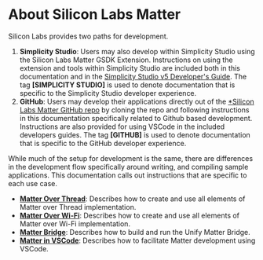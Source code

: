 # About Silicon Labs Matter

Silicon Labs provides two paths for development. 

1. **Simplicity Studio**: Users may also develop within Simplicity Studio using the Silicon Labs Matter GSDK Extension. Instructions on using the extension and tools within Simplicity Studio are included both in this documentation and in the [Simplicity Studio v5 Developer's Guide](https://docs.silabs.com/simplicity-studio-5-users-guide/latest/ss-5-users-guide-overview/). The tag **[SIMPLICITY STUDIO]** is used to denote documentation that is specific to the Simplicity Studio developer experience.
2. **GitHub**: Users may develop their applications directly out of the [*Silicon Labs Matter GitHub repo](https://github.com/SiliconLabs/matter) by cloning the repo and following instructions in this documentation specifically related to Github based development. Instructions are also provided for using VSCode in the included developers guides. The tag **[GITHUB]** is used to denote documentation that is specific to the GitHub developer experience.

While much of the setup for development is the same, there are differences in the development flow specifically around writing, and compiling sample applications. This documentation calls out instructions that are specific to each use case. 

- [**Matter Over Thread**](/matter/<docspace-docleaf-version>/matter-thread): Describes how to create and use all elements of Matter over Thread implementation.
- [**Matter Over Wi-Fi**](/matter/<docspace-docleaf-version>/matter-wifi): Describes how to create and use all elements of Matter over Wi-Fi implementation.
- [**Matter Bridge**](/matter/<docspace-docleaf-version>/matter-bridge): Describes how to build and run the Unify Matter Bridge.
- [**Matter in VSCode**](/matter/<docspace-docleaf-version>/matter-vscode): Describes how to facilitate Matter development using VSCode. 